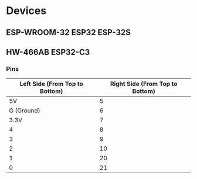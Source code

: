 # Devices

## ESP-WROOM-32 ESP32 ESP-32S

## HW-466AB ESP32-C3

### Pins

| Left Side (From Top to Bottom) | Right Side (From Top to Bottom) |
| ------------------------------ | ------------------------------ |
| 5V                             | 5                              |
| G (Ground)                     | 6                              |
| 3.3V                           | 7                              |
| 4                              | 8                              |
| 3                              | 9                              |
| 2                              | 10                             |
| 1                              | 20                             |
| 0                              | 21                             |
